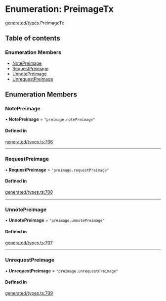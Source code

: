 # Enumeration: PreimageTx

[generated/types](../wiki/generated.types).PreimageTx

## Table of contents

### Enumeration Members

- [NotePreimage](../wiki/generated.types.PreimageTx#notepreimage)
- [RequestPreimage](../wiki/generated.types.PreimageTx#requestpreimage)
- [UnnotePreimage](../wiki/generated.types.PreimageTx#unnotepreimage)
- [UnrequestPreimage](../wiki/generated.types.PreimageTx#unrequestpreimage)

## Enumeration Members

### NotePreimage

• **NotePreimage** = ``"preimage.notePreimage"``

#### Defined in

[generated/types.ts:706](https://github.com/PolymeshAssociation/polymesh-sdk/blob/16e8c2ca/src/generated/types.ts#L706)

___

### RequestPreimage

• **RequestPreimage** = ``"preimage.requestPreimage"``

#### Defined in

[generated/types.ts:708](https://github.com/PolymeshAssociation/polymesh-sdk/blob/16e8c2ca/src/generated/types.ts#L708)

___

### UnnotePreimage

• **UnnotePreimage** = ``"preimage.unnotePreimage"``

#### Defined in

[generated/types.ts:707](https://github.com/PolymeshAssociation/polymesh-sdk/blob/16e8c2ca/src/generated/types.ts#L707)

___

### UnrequestPreimage

• **UnrequestPreimage** = ``"preimage.unrequestPreimage"``

#### Defined in

[generated/types.ts:709](https://github.com/PolymeshAssociation/polymesh-sdk/blob/16e8c2ca/src/generated/types.ts#L709)
